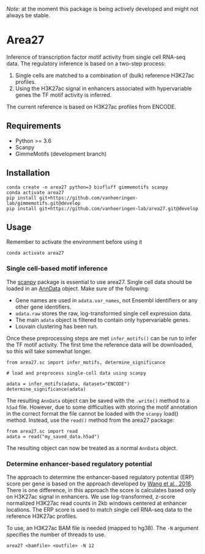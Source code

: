 *Note:* at the moment this package is being actively developed and might not always be stable.

# Area27

Inference of transcription factor motif activity from single cell RNA-seq data. The regulatory inference is based on a two-step process:

1) Single cells are matched to a combination of (bulk) reference H3K27ac profiles.
2) Using the H3K27ac signal in enhancers associated with hypervariable genes the TF motif activity is inferred.

The current reference is based on H3K27ac profiles from ENCODE.

## Requirements

* Python >= 3.6
* Scanpy
* GimmeMotifs (development branch)

## Installation

``` 
conda create -n area27 python=3 biofluff gimmemotifs scanpy
conda activate area27
pip install git+https://github.com/vanheeringen-lab/gimmemotifs.git@develop
pip install git+https://github.com/vanheeringen-lab/area27.git@develop
```

## Usage

Remember to activate the environment before using it
```
conda activate area27
```

### Single cell-based motif inference

The [scanpy](https://github.com/theislab/scanpy) package is essential to use area27. Single cell data should be loaded in an [AnnData](https://anndata.readthedocs.io/en/latest/anndata.AnnData.html) object.
Make sure of the following:

* Gene names are used in `adata.var_names`, not Ensembl identifiers or any other gene identifiers.
* `adata.raw` stores the raw, log-transformed single cell expression data.
* The main `adata` object is filtered to contain only hypervariable genes.
* Louvain clustering has been run.

Once these preprocessing steps are met `infer_motifs()` can be run to infer the TF motif activity. The first time the reference data will be downloaded, so this will take somewhat longer.

```
from area27.sc import infer_motifs, determine_significance

# load and preprocess single-cell data using scanpy

adata = infer_motifs(adata, dataset="ENCODE")
determine_significance(adata)
```

The resulting `AnnData` object can be saved with the `.write()` method to a `h5ad` file. However, due to some difficulties with storing the motif annotation in the correct format the file cannot be loaded with the `scanpy` load() method. Instead, use the `read()` method from the area27 package:

```
from area27.sc import read
adata = read("my_saved_data.h5ad")
```

The resulting object can now be treated as a normal `AnnData` object.


### Determine enhancer-based regulatory potential

The approach to determine the enhancer-based regulatory potential (ERP) score per gene is based on the approach developed by [Wang et al., 2016](https://dx.doi.org/10.1101%2Fgr.201574.115). There is one difference, in this approach the score is calculates based only on H3K27ac signal in enhancers. We use log-transformed, z-score normalized H3K27ac read counts in 2kb windows centered at enhancer locations. The ERP score is used to match single cell RNA-seq data to the reference H3K27ac profiles.

To use, an H3K27ac BAM file is needed (mapped to hg38). The `-N` argument
specifies the number of threads to use.

```
area27 <bamfile> <outfile> -N 12
```

